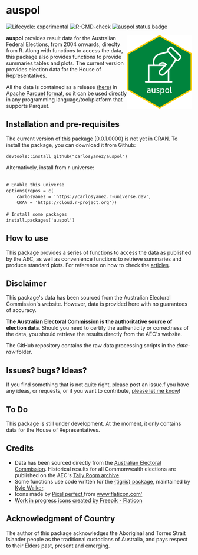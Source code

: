 auspol
================
  <!-- badges: start -->
  [![Lifecycle: experimental](https://img.shields.io/badge/lifecycle-experimental-orange.svg)](https://lifecycle.r-lib.org/articles/stages.html#experimental)
  [![R-CMD-check](https://github.com/carlosyanez/auspol/actions/workflows/R-CMD-check.yaml/badge.svg)](https://github.com/carlosyanez/auspol/actions/workflows/R-CMD-check.yaml)
  [![auspol status badge](https://carlosyanez.r-universe.dev/badges/auspol)](https://carlosyanez.r-universe.dev)
  <!-- badges: end -->
  
<img src="https://github.com/carlosyanez/auspol/raw/main/img/hexSticker.png" width = "175" height = "200" align="right" />

**auspol** provides result data for the Australian Federal Elections, from 2004 onwards, direclty from R.
Along with functions to access the data, this package also provides functions to provide summaries tables and plots.
The current version provides election data for the House of Representatives.

All the data is contained as a release ([here](https://github.com/carlosyanez/auspol/releases/tag/data)) in [Apache Parquet format](https://arrow.apache.org/docs/r/index.html), so it can be used directly in any programming language/tool/platform that supports Parquet.


## Installation and pre-requisites

The current version of this package (0.0.1.0000) is not yet in CRAN. To  install the package, you can download it from Github:

```
devtools::install_github("carlosyanez/auspol")
```
Alternatively, install from r-universe:

```

# Enable this universe
options(repos = c(
    carlosyanez = 'https://carlosyanez.r-universe.dev',
    CRAN = 'https://cloud.r-project.org'))

# Install some packages
install.packages('auspol')
```

## How to use

This package provides a series of functions to access the data as published by the AEC, as well as convenience functions to retrieve summaries and produce standard plots. For reference on how to check the [articles](articles/index.html).

## Disclaimer

This package's data has been sourced from the Australian  Electoral Commission's website. However, data is provided here with no guarantees of accuracy.

**The Australian Electoral Commission is the authoritative source of election data**. Should you need to certify the authenticity or correctness of the data, you should  retrieve the results directly from the AEC's website.

The GitHub repository contains the raw data processing scripts in the *data-raw* folder.

## Issues? bugs? Ideas?

If you find something that is not quite right, please post an issue.f you have any ideas, or requests, or if you want to contribute, [please let me know](https://twitter.com/messages/25712933-3805104374?recipient_id=25712933&text=Hello%20world)!

## To Do

This package is still under development. At the moment, it only contains data for the House of Representatives.

## Credits

-   Data has been sourced directly from the [Australian Electoral Commission](https://www.aec.gov.au/). Historical results for all Commonwealth elections are published on the AEC's [Tally Room archive](https://results.aec.gov.au/).
-  Some functions use code written for the [{tigris} package](https://github.com/walkerke/tigris), maintained by [Kyle Walker](https://github.com/walkerke).
-  <div> Icons made by <a href="https://www.flaticon.com/authors/pixel-perfect" title="Pixel perfect"> Pixel perfect </a> from <a href="https://www.flaticon.com/" title="Flaticon">www.flaticon.com'</a></div>
- <a href="https://www.flaticon.com/free-icons/work-in-progress" title="work in progress icons">Work in progress icons created by Freepik - Flaticon</a>

## Acknowledgment of Country

The author of this package acknowledges the Aboriginal and Torres Strait Islander people as the traditional custodians of Australia, and pays respect to their Elders past, present and emerging.



